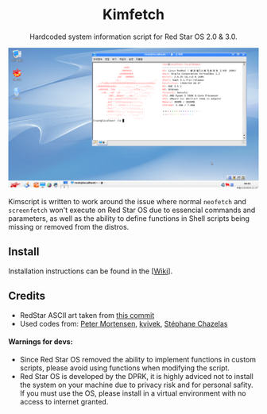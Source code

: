 
<h1 align="center">Kimfetch</h1>
<p align="center">Hardcoded system information script for Red Star OS 2.0 &amp; 3.0.</p>
<p align="center">
    <img width="1080" src="https://github.com/JiayuanWen/kimfetch/blob/main/screenshots/screenshot1.png" alt="kimfetch screenshot 1">
</p>

Kimscript is written to work around the issue where normal `neofetch` and `screenfetch` won't execute on Red Star OS due to essencial commands and parameters, as well as the ability to define functions in Shell scripts being missing or removed from the distros. 

## Install
Installation instructions can be found in the [[Wiki](https://github.com/JiayuanWen/kimfetch/wiki)].

## Credits
* RedStar ASCII art taken from [this commit](https://github.com/dylanaraps/neofetch/commit/85eef19406a33b89841fc45a291c498ef100ad5c#diff-217319183016bd1258bd3cc9128aab333074f09e6d009094c032f7e6daee5dd4)
* Used codes from: [Peter Mortensen](https://github.com/PeterMortensen), [kvivek](https://stackoverflow.com/users/1982677/kvivek), [Stéphane Chazelas](https://unix.stackexchange.com/users/22565/st%c3%a9phane-chazelas)

#### Warnings for devs:
* Since Red Star OS removed the ability to implement functions in custom scripts, please avoid using functions when modifying the script.
* Red Star OS is developed by the DPRK, it is highly adviced not to install the system on your machine due to privacy risk and for personal safity. If you must use the OS, please install in a virtual environment with no access to internet granted. 
